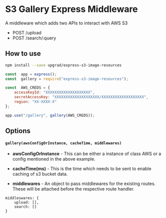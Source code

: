 
# S3 Gallery Express Middleware

 A middleware which adds two APIs to interact with AWS S3 

- POST /upload
- POST /search/:query


## How to use

```bash
npm install --save upgrad/express-s3-image-resources
```

```js
const  app = express();
const  gallery = require("express-s3-image-resources");

const  AWS_CREDS = {
	accessKeyId: "XXXXXXXXXXXXXXXXXXXX",
	secretAccessKey: "XXXXXXXXXXXXXXXXXXXX/XXXXXXXXXXXXXXXXXXX",
	region: "XX-XXXX-X"
};

app.use("/gallery", gallery(AWS_CREDS));
```


## Options

####  ```gallery(awsConfigOrInstance, cacheTime, middlewares)```


- **awsConfigOrInstance** - This can be either a instance of class AWS or a config mentioned in the above example.

- **cacheTime(ms)** - This is the time which needs to be sent to enable caching of s3 bucket data.

- **middlewares** - An object to pass middlewares for the existing routes. These will be attached before the respective route handler.
```
middleswares: {
	upload: [],
	search: []
}
```
